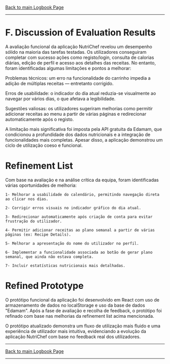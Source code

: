 [Back to main Logbook Page](../hci_logbook.md)

---

# F. Discussion of Evaluation Results

A avaliação funcional da aplicação NutriChef revelou um desempenho sólido na maioria das tarefas testadas. Os utilizadores conseguiram completar com sucesso ações como registo/login, consulta de calorias diárias, edição de perfil e acesso aos detalhes das receitas. No entanto, foram identificadas algumas limitações e pontos a melhorar:

Problemas técnicos: um erro na funcionalidade do carrinho impedia a adição de múltiplas receitas — entretanto corrigido.

Erros de usabilidade: o indicador do dia atual reduzia-se visualmente ao navegar por vários dias, o que afetava a legibilidade.

Sugestões valiosas: os utilizadores sugeriram melhorias como permitir adicionar receitas ao menu a partir de várias páginas e redirecionar automaticamente após o registo.

A limitação mais significativa foi imposta pela API gratuita da Edamam, que condicionou a profundidade dos dados nutricionais e a integração de funcionalidades mais completas. Apesar disso, a aplicação demonstrou um ciclo de utilização coeso e funcional.

# Refinement List

Com base na avaliação e na análise crítica da equipa, foram identificadas várias oportunidades de melhoria:

    1- Melhorar a usabilidade do calendário, permitindo navegação direta ao clicar nos dias.

    2- Corrigir erros visuais no indicador gráfico do dia atual.

    3- Redirecionar automaticamente após criação de conta para evitar frustração do utilizador.

    4- Permitir adicionar receitas ao plano semanal a partir de várias páginas (ex: Recipe Details).

    5- Melhorar a apresentação do nome do utilizador no perfil.

    6- Implementar a funcionalidade associada ao botão de gerar plano semanal, que ainda não estava completa.

    7- Incluir estatísticas nutricionais mais detalhadas.

# Refined Prototype

O protótipo funcional da aplicação foi desenvolvido em React com uso de armazenamento de dados no localStorage e uso da base de dados "Edamam". Após a fase de avaliação e recolha de feedback, o protótipo foi refinado com base nas melhorias da refinement list acima mencionada.

O protótipo atualizado demonstra um fluxo de utilização mais fluido e uma experiência de utilizador mais intuitiva, evidenciando a evolução da aplicação NutriChef com base no feedback real dos utilizadores.

---

[Back to main Logbook Page](../hci_logbook.md)

---
